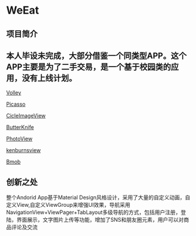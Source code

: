 WeEat
=====
项目简介
------
本人毕设未完成，大部分借鉴一个同类型APP。这个APP主要是为了二手交易，是一个基于校园类的应用，没有上线计划。
------

[Volley](https://android.googlesource.com/platform/frameworks/volley)

[Picasso](https://github.com/square/picasso)

[CicleImageView](https://github.com/hdodenhof/CircleImageView)

[ButterKnife](https://github.com/JakeWharton/butterknife)

[PhotoView](https://github.com/chrisbanes/PhotoView)

[kenburnsview](https://github.com/flavioarfaria/KenBurnsView)

[Bmob](http://www.bmob.cn/)

创新之处
------
整个Andorid App基于Material Design风格设计，采用了大量的自定义动画，自定义View,自定义ViewGroup来增强UI效果，导航采用NavigationView+ViewPager+TabLayout多级导航的方式，包括用户注册，登陆，界面展示，文字图片上传等功能，增加了SNS和朋友圈元素，用户可以对商品评论及交流



